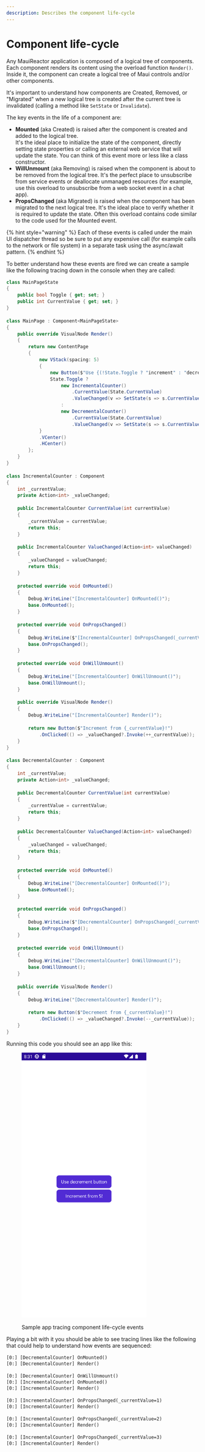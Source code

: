 ```yaml
---
description: Describes the component life-cycle
---
```


# Component life-cycle

Any MauiReactor application is composed of a logical tree of components. Each component renders its content using the overload function `Render()`. Inside it, the component can create a logical tree of Maui controls and/or other components.

It's important to understand how components are Created, Removed, or "Migrated" when a new logical tree is created after the current tree is invalidated (calling a method like `SetState` or `Invalidate`).

The key events in the life of a component are:

* **Mounted** (aka Created) is raised after the component is created and added to the logical tree.\
  It's the ideal place to initialize the state of the component, directly setting state properties or calling an external web service that will update the state. You can think of this event more or less like a class constructor.
* **WillUnmount** (aka Removing) is raised when the component is about to be removed from the logical tree. It's the perfect place to unsubscribe from service events or deallocate unmanaged resources (for example, use this overload to unsubscribe from a web socket event in a chat app).
* **PropsChanged** (aka Migrated) is raised when the component has been migrated to the next logical tree. It's the ideal place to verify whether it is required to update the state. Often this overload contains code similar to the code used for the Mounted event.

{% hint style="warning" %}
Each of these events is called under the main UI dispatcher thread so be sure to put any expensive call (for example calls to the network or file system) in a separate task using the async/await pattern.
{% endhint %}

To better understand how these events are fired we can create a sample like the following tracing down in the console when they are called:

```csharp
class MainPageState
{
    public bool Toggle { get; set; }
    public int CurrentValue { get; set; }
}

class MainPage : Component<MainPageState>
{
    public override VisualNode Render()
    {
        return new ContentPage
        {
            new VStack(spacing: 5)
            {
                new Button($"Use {(!State.Toggle ? "increment" : "decrement")} button", ()=> SetState(s => s.Toggle = !s.Toggle)),
                State.Toggle ?
                    new IncrementalCounter()
                        .CurrentValue(State.CurrentValue)
                        .ValueChanged(v => SetState(s => s.CurrentValue = v))
                    :
                    new DecrementalCounter()
                        .CurrentValue(State.CurrentValue)
                        .ValueChanged(v => SetState(s => s.CurrentValue = v))
            }
            .VCenter()
            .HCenter()
        };
    }
}

class IncrementalCounter : Component
{ 
    int _currentValue;
    private Action<int> _valueChanged;

    public IncrementalCounter CurrentValue(int currentValue)
    {
        _currentValue = currentValue;
        return this;
    }

    public IncrementalCounter ValueChanged(Action<int> valueChanged)
    {
        _valueChanged = valueChanged;
        return this;
    }

    protected override void OnMounted()
    {
        Debug.WriteLine("[IncrementalCounter] OnMounted()");
        base.OnMounted();
    }

    protected override void OnPropsChanged()
    {
        Debug.WriteLine($"[IncrementalCounter] OnPropsChanged(_currentValue={_currentValue})");
        base.OnPropsChanged();
    }

    protected override void OnWillUnmount()
    {
        Debug.WriteLine("[IncrementalCounter] OnWillUnmount()");
        base.OnWillUnmount();
    }

    public override VisualNode Render()
    {
        Debug.WriteLine("[IncrementalCounter] Render()");

        return new Button($"Increment from {_currentValue}!")
            .OnClicked(() => _valueChanged?.Invoke(++_currentValue));
    }
}

class DecrementalCounter : Component
{
    int _currentValue;
    private Action<int> _valueChanged;

    public DecrementalCounter CurrentValue(int currentValue)
    {
        _currentValue = currentValue;
        return this;
    }

    public DecrementalCounter ValueChanged(Action<int> valueChanged)
    {
        _valueChanged = valueChanged;
        return this;
    }

    protected override void OnMounted()
    {
        Debug.WriteLine("[DecrementalCounter] OnMounted()");
        base.OnMounted();
    }

    protected override void OnPropsChanged()
    {
        Debug.WriteLine($"[DecrementalCounter] OnPropsChanged(_currentValue={_currentValue})");
        base.OnPropsChanged();
    }

    protected override void OnWillUnmount()
    {
        Debug.WriteLine("[DecrementalCounter] OnWillUnmount()");
        base.OnWillUnmount();
    }

    public override VisualNode Render()
    {
        Debug.WriteLine("[DecrementalCounter] Render()");

        return new Button($"Decrement from {_currentValue}!")
            .OnClicked(() => _valueChanged?.Invoke(--_currentValue));
    }
}
```

Running this code you should see an app like this:

<figure><img src="../.gitbook/assets/image (3).png" alt="" width="327"><figcaption><p>Sample app tracing component life-cycle events </p></figcaption></figure>

Playing a bit with it you should be able to see tracing lines like the following that could help to understand how events are sequenced:

```
[0:] [DecrementalCounter] OnMounted()
[0:] [DecrementalCounter] Render()

[0:] [DecrementalCounter] OnWillUnmount()
[0:] [IncrementalCounter] OnMounted()
[0:] [IncrementalCounter] Render()

[0:] [IncrementalCounter] OnPropsChanged(_currentValue=1)
[0:] [IncrementalCounter] Render()

[0:] [IncrementalCounter] OnPropsChanged(_currentValue=2)
[0:] [IncrementalCounter] Render()

[0:] [IncrementalCounter] OnPropsChanged(_currentValue=3)
[0:] [IncrementalCounter] Render()
```
